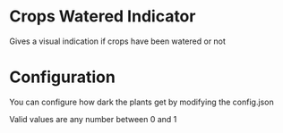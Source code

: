 # Crops Watered Indicator

Gives a visual indication if crops have been watered or not

# Configuration

You can configure how dark the plants get by modifying the config.json

Valid values are any number between 0 and 1
